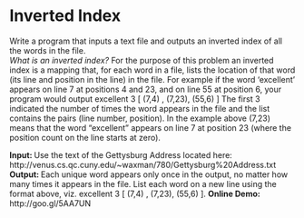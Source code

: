 <h1>Inverted Index</h1>
<p>
Write a program that inputs a text file and outputs an inverted index of all the words in the file. <br><em>What is an inverted index?</em> For the purpose of this problem an inverted index is a mapping that, for each word in a file, lists the location of that word (its line and position in the line) in the file. For example if the word ‘excellent’ appears on line 7 at positions 4 and 23, and on line 55 at position 6, your program would output excellent 3 [ (7,4) , (7,23), (55,6) ] The first 3 indicated the number of times the word appears in the file and the list contains the pairs (line number, position). In the example above (7,23) means that the word “excellent” appears on line 7 at position 23 (where the position count on the line starts at zero).
</p>
<b>Input: </b>
Use the text of the Gettysburg Address located here:
http://venus.cs.qc.cuny.edu/~waxman/780/Gettysburg%20Address.txt
<br>
<b>Output: </b>
Each unique word appears only once in the output, no matter how many times it appears in the file.
List each word on a new line using the format above, viz. excellent 3 [ (7,4) , (7,23), (55,6) ].
<b>Online Demo: </b> http://goo.gl/5AA7UN
